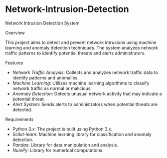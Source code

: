 # Network-Intrusion-Detection
Network Intrusion Detection System

Overview

This project aims to detect and prevent network intrusions using machine learning and anomaly detection techniques. The system analyzes network traffic patterns to identify potential threats and alerts administrators.

Features

- *Network Traffic Analysis*: Collects and analyzes network traffic data to identify patterns and anomalies.
- *Machine Learning*: Utilizes machine learning algorithms to classify network traffic as normal or malicious.
- *Anomaly Detection*: Detects unusual network activity that may indicate a potential threat.
- *Alert System*: Sends alerts to administrators when potential threats are detected.

Requirements

- Python 3.x: The project is built using Python 3.x.
- *Scikit-learn*: Machine learning library for classification and anomaly detection.
- *Pandas*: Library for data manipulation and analysis.
- *NumPy*: Library for numerical computations.
